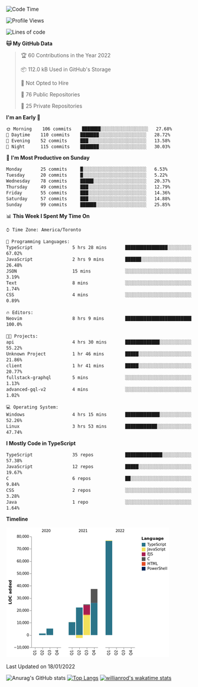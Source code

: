 <!--START_SECTION:waka-->
![Code Time](http://img.shields.io/badge/Code%20Time-112%20hrs%2036%20mins-blue)

![Profile Views](http://img.shields.io/badge/Profile%20Views-5-blue)

![Lines of code](https://img.shields.io/badge/From%20Hello%20World%20I%27ve%20Written-176%20Thousand%20lines%20of%20code-blue)

**🐱 My GitHub Data** 

> 🏆 60 Contributions in the Year 2022
 > 
> 📦 112.0 kB Used in GitHub's Storage 
 > 
> 🚫 Not Opted to Hire
 > 
> 📜 76 Public Repositories 
 > 
> 🔑 25 Private Repositories  
 > 
**I'm an Early 🐤** 

```text
🌞 Morning    106 commits    ███████░░░░░░░░░░░░░░░░░░   27.68% 
🌆 Daytime    110 commits    ███████░░░░░░░░░░░░░░░░░░   28.72% 
🌃 Evening    52 commits     ███░░░░░░░░░░░░░░░░░░░░░░   13.58% 
🌙 Night      115 commits    ███████░░░░░░░░░░░░░░░░░░   30.03%

```
📅 **I'm Most Productive on Sunday** 

```text
Monday       25 commits     █░░░░░░░░░░░░░░░░░░░░░░░░   6.53% 
Tuesday      20 commits     █░░░░░░░░░░░░░░░░░░░░░░░░   5.22% 
Wednesday    78 commits     █████░░░░░░░░░░░░░░░░░░░░   20.37% 
Thursday     49 commits     ███░░░░░░░░░░░░░░░░░░░░░░   12.79% 
Friday       55 commits     ███░░░░░░░░░░░░░░░░░░░░░░   14.36% 
Saturday     57 commits     ███░░░░░░░░░░░░░░░░░░░░░░   14.88% 
Sunday       99 commits     ██████░░░░░░░░░░░░░░░░░░░   25.85%

```


📊 **This Week I Spent My Time On** 

```text
⌚︎ Time Zone: America/Toronto

💬 Programming Languages: 
TypeScript               5 hrs 28 mins       ████████████████░░░░░░░░░   67.02% 
JavaScript               2 hrs 9 mins        ██████░░░░░░░░░░░░░░░░░░░   26.48% 
JSON                     15 mins             ░░░░░░░░░░░░░░░░░░░░░░░░░   3.19% 
Text                     8 mins              ░░░░░░░░░░░░░░░░░░░░░░░░░   1.74% 
CSS                      4 mins              ░░░░░░░░░░░░░░░░░░░░░░░░░   0.89%

🔥 Editors: 
Neovim                   8 hrs 9 mins        █████████████████████████   100.0%

🐱‍💻 Projects: 
api                      4 hrs 30 mins       █████████████░░░░░░░░░░░░   55.22% 
Unknown Project          1 hr 46 mins        █████░░░░░░░░░░░░░░░░░░░░   21.86% 
client                   1 hr 41 mins        █████░░░░░░░░░░░░░░░░░░░░   20.77% 
fullstack-graphql        5 mins              ░░░░░░░░░░░░░░░░░░░░░░░░░   1.13% 
advanced-gql-v2          4 mins              ░░░░░░░░░░░░░░░░░░░░░░░░░   1.02%

💻 Operating System: 
Windows                  4 hrs 15 mins       █████████████░░░░░░░░░░░░   52.26% 
Linux                    3 hrs 53 mins       ████████████░░░░░░░░░░░░░   47.74%

```

**I Mostly Code in TypeScript** 

```text
TypeScript               35 repos            ██████████████░░░░░░░░░░░   57.38% 
JavaScript               12 repos            █████░░░░░░░░░░░░░░░░░░░░   19.67% 
C                        6 repos             ██░░░░░░░░░░░░░░░░░░░░░░░   9.84% 
CSS                      2 repos             ░░░░░░░░░░░░░░░░░░░░░░░░░   3.28% 
Java                     1 repo              ░░░░░░░░░░░░░░░░░░░░░░░░░   1.64%

```


**Timeline**

![Chart not found](https://raw.githubusercontent.com/wise-introvert/wise-introvert/master/charts/bar_graph.png) 


 Last Updated on 18/01/2022
<!--END_SECTION:waka-->

![Anurag's GitHub stats](https://github-readme-stats.vercel.app/api?username=wise-introvert&count_private=true&show_icons=true)
[![Top Langs](https://github-readme-stats.vercel.app/api/top-langs/?username=wise-introvert&langs_count=10)](https://github.com/anuraghazra/github-readme-stats)
[![willianrod's wakatime stats](https://github-readme-stats.vercel.app/api/wakatime?username=wiseintrovert)](https://github.com/anuraghazra/github-readme-stats)
